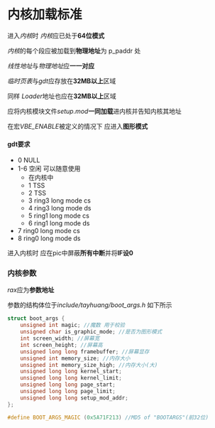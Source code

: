 # 内核加载标准

进入*内核*时 *内核*应已处于**64位模式**

*内核*的每个段应被加载到**物理地址**为 p_paddr 处

*线性地址*与*物理地址*应**一一对应**

*临时页表*与*gdt*应存放在**32MB以上**区域

同样 *Loader*地址也应在**32MB以上**区域

应将内核模块文件*setup.mod***一同加载**进内核并告知内核其地址

在宏*VBE_ENABLE*被定义的情况下 应进入**图形模式**

#### gdt要求

- 0 NULL
- 1-6 空闲 可以随意使用
    - 在内核中
    - 1 TSS
    - 2 TSS
    - 3 ring3 long mode cs
    - 4 ring3 long mode ds
    - 5 ring1 long mode cs
    - 6 ring1 long mode ds
- 7 ring0 long mode cs
- 8 ring0 long mode ds

进入内核时 应在pic中屏蔽**所有中断**并将**IF设0**

### 内核参数

*rax*应为**参数地址**

参数的结构体位于*include/tayhuang/boot_args.h*
如下所示
```c
struct boot_args {
    unsigned int magic; //魔数 用于校验
    unsigned char is_graphic_mode; //是否为图形模式
    int screen_width; //屏幕宽
    int screen_height; //屏幕高
    unsigned long long framebuffer; //屏幕显存
    unsigned int memory_size; //内存大小
    unsigned int memory_size_high; //内存大小(大)
    unsigned long long kernel_start;
    unsigned long long kernel_limit;
    unsigned long long page_start;
    unsigned long long page_limit;
    unsigned long long setup_mod_addr;
};

#define BOOT_ARGS_MAGIC (0x5A71F213) //MD5 of "BOOTARGS"(前32位)
```